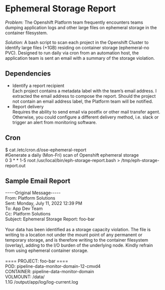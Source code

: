 # Ephemeral Storage Report

<i>Problem:</i> The Openshift Platform team frequently encounters teams dumping application logs and other large files on ephemeral storage in the container filesystem. 

<i>Solution:</i> A bash script to scan each project in the Openshift Cluster to identify large files (+1GB) residing on container storage (ephemeral-no PVC).  Designed to run daily via cron from an automation host, the application team is sent an email with a summary of the storage violation.

## Dependencies
- Identify a report recipient<br> 
Each project contains a metadata label with the team’s email address. I extracted the email address to compose the report. Should the project not contain an email address label, the Platform team will be notified. <br>
- Report delivery<br>
Requires the ability to send email via postfix or other mail transfer agent. Otherwise, you could configure a different delivery method, i.e. slack or trigger an alert from monitoring software.<br>

## Cron
$ cat /etc/cron.d/ose-ephemeral-report<br>
#Generate a daily (Mon-Fri) scan of Openshift ephemeral storage<br>
0 3 * * 1-5 root /usr/local/bin/eph-storage-report.bash > /tmp/eph-storage-report.out<br>
 
## Sample Email Report

-----Original Message-----<br>
From: Platform Solutions<br>
Sent: Monday, July 11, 2022 12:39 PM<br>
To: App Dev Team<br>
Cc: Platform Solutions <br>
Subject: Ephemeral Storage Report: foo-bar<br>
<br>
Your data has been identified as a storage capacity violation. The file is writing to a location not under the mount point of any permanent or temporary storage, and is therefore writing to the container filesystem (overlay), adding to the I/O burden of the underlying node.  Kindly refrain from using ephemeral container storage.<br>
<br>
==== PROJECT: foo-bar ====<br>
POD: pipeline-data-monitor-domain-12-cmvd4<br>
CONTAINER: pipeline-data-monitor-domain<br>
VOLMOUNT: /data/ <br>
1.1G /output/app/log/log-current.log<br>


